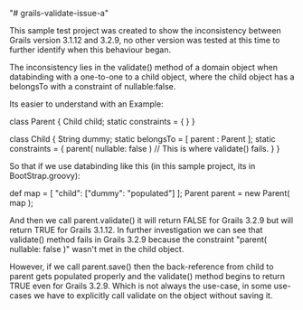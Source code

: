 "# grails-validate-issue-a" 

This sample test project was created to show the inconsistency between Grails version 3.1.12 and 3.2.9, no other version was tested at this time to further identify when this behaviour began.

The inconsistency lies in the validate() method of a domain object when databinding with a one-to-one to a child object, where the child object has a belongsTo with a constraint of nullable:false.

Its easier to understand with an Example:


class Parent {
	Child child;
    static constraints = { }
}

class Child {
	String dummy;
	static belongsTo = [ parent : Parent ];
    static constraints = {
		parent( nullable: false )	// This is where validate() fails.
    }
}


So that if we use databinding like this (in this sample project, its in BootStrap.groovy):


def map = [
	"child": ["dummy": "populated"]
];
Parent parent  =  new Parent( map );


And then we call parent.validate() it will return FALSE for Grails 3.2.9 but will return TRUE for Grails 3.1.12.
In further investigation we can see that validate() method fails in Grails 3.2.9 because the constraint "parent( nullable: false )" wasn't met in the child object.

However, if we call parent.save() then the back-reference from child to parent gets populated properly and the validate() method begins to return TRUE even for Grails 3.2.9. Which is not always the use-case, in some use-cases we have to explicitly call validate on the object without saving it.
